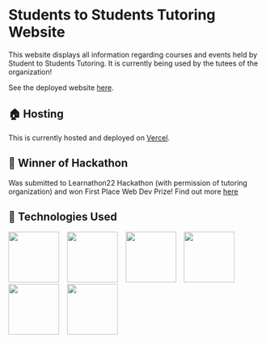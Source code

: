 # Students to Students Tutoring Website
This website displays all information regarding courses and events held by Student to Students Tutoring. It is currently being used by the tutees of the organization!

See the deployed website [here](https://www.studentstutoring.org/).

## 🏠 Hosting

This is currently hosted and deployed on [Vercel](https://vercel.com/?utm_source=google&utm_medium=cpc&utm_campaign=17166484769&utm_campaign_id=17166484769&utm_term=vercel&utm_content=134252114537_596484707957&gad=1&gclid=CjwKCAjw6vyiBhB_EiwAQJRopheTrQcHFWKFLGc6tkvBSq1SdNhBLQFVBcrrmDCqaNMQ7rzGN60mxhoC7_QQAvD_BwE).

## 🥇 Winner of Hackathon

Was submitted to Learnathon22 Hackathon (with permission of tutoring organization) and won First Place Web Dev Prize! Find out more [here](https://devpost.com/software/students-to-students-tutoring-website)

## 📝 Technologies Used

<img src="https://camo.githubusercontent.com/e84431cfbd9f7c44b1c20da1dde8ad407cbc31174844a428074d1e3b43faab8b/68747470733a2f2f63646e2e6a7364656c6976722e6e65742f67682f64657669636f6e732f64657669636f6e2f69636f6e732f72656163742f72656163742d6f726967696e616c2d776f72646d61726b2e737667" width="100px" />&nbsp;&nbsp;&nbsp;&nbsp;<img src="https://www.datocms-assets.com/98835/1684410508-image-7.png" width="100px" />&nbsp;&nbsp;&nbsp;&nbsp;<img src="https://cdn4.iconfinder.com/data/icons/google-i-o-2016/512/google_firebase-2-512.png" width="100px" />&nbsp;&nbsp;&nbsp;&nbsp;<img src="https://upload.wikimedia.org/wikipedia/commons/thumb/9/96/Sass_Logo_Color.svg/1280px-Sass_Logo_Color.svg.png" width="100px" />&nbsp;&nbsp;&nbsp;&nbsp;<img src="https://seeklogo.com/images/M/material-ui-logo-5BDCB9BA8F-seeklogo.com.png" width="100px" />&nbsp;&nbsp;&nbsp;&nbsp;<img src="https://assets.vercel.com/image/upload/front/favicon/vercel/180x180.png" width="100px" />
